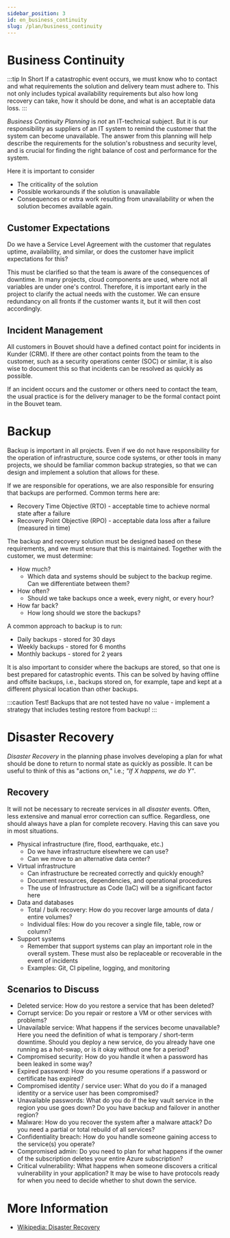 ```yaml
---
sidebar_position: 3
id: en_business_continuity
slug: /plan/business_continuity
---
```


# Business Continuity
:::tip In Short
If a catastrophic event occurs, we must know who to contact and what requirements the solution and delivery team must adhere to. This not only includes typical availability requirements but also how long recovery can take, how it should be done, and what is an acceptable data loss.
:::

_Business Continuity Planning_ is _not_ an IT-technical subject. But it is our responsibility as suppliers of an IT system to remind the customer that the system can become unavailable.
The answer from this planning will help describe the requirements for the solution's robustness and security level, and is crucial for finding the right balance of cost and performance for the system.

Here it is important to consider
* The criticality of the solution
* Possible workarounds if the solution is unavailable
* Consequences or extra work resulting from unavailability or when the solution becomes available again.

## Customer Expectations
Do we have a Service Level Agreement with the customer that regulates uptime, availability, and similar, or does the customer have implicit expectations for this?

This must be clarified so that the team is aware of the consequences of downtime. In many projects, cloud components are used, where not all variables are under one's control. Therefore, it is important early in the project to clarify the actual needs with the customer. We can ensure redundancy on all fronts if the customer wants it, but it will then cost accordingly.

## Incident Management
All customers in Bouvet should have a defined contact point for incidents in Kunder (CRM). If there are other contact points from the team to the customer, such as a security operations center (SOC) or similar, it is also wise to document this so that incidents can be resolved as quickly as possible.

If an incident occurs and the customer or others need to contact the team, the usual practice is for the delivery manager to be the formal contact point in the Bouvet team.

# Backup
Backup is important in all projects. Even if we do not have responsibility for the operation of infrastructure, source code systems, or other tools in many projects, we should be familiar common backup strategies, so that we can design and implement a solution that allows for these. 

If we are responsible for operations, we are also responsible for ensuring that backups are performed. Common terms here are:
* Recovery Time Objective (RTO) - acceptable time to achieve normal state after a failure
* Recovery Point Objective (RPO) - acceptable data loss after a failure (measured in time)

The backup and recovery solution must be designed based on these requirements, and we must ensure that this is maintained. Together with the customer, we must determine:
* How much?
  * Which data and systems should be subject to the backup regime. Can we differentiate between them?
* How often?
  * Should we take backups once a week, every night, or every hour?
* How far back?
  * How long should we store the backups?

A common approach to backup is to run:
* Daily backups - stored for 30 days
* Weekly backups - stored for 6 months
* Monthly backups - stored for 2 years

It is also important to consider where the backups are stored, so that one is best prepared for catastrophic events. This can be solved by having offline and offsite backups, i.e., backups stored on, for example, tape and kept at a different physical location than other backups.

:::caution Test!
Backups that are not tested have no value - implement a strategy that includes testing restore from backup!
:::

# Disaster Recovery
_Disaster Recovery_ in the planning phase involves developing a plan for what should be done to return to normal state as quickly as possible. It can be useful to think of this as "actions on," i.e.; _"If X happens, we do Y"_.

## Recovery

It will not be necessary to recreate services in all _disaster_ events. Often, less extensive and manual error correction can suffice. Regardless, one should always have a plan for complete recovery. Having this can save you in most situations.

* Physical infrastructure (fire, flood, earthquake, etc.)
  * Do we have infrastructure elsewhere we can use?
  * Can we move to an alternative data center?
* Virtual infrastructure
  * Can infrastructure be recreated correctly and quickly enough?
  * Document resources, dependencies, and operational procedures
  * The use of Infrastructure as Code (IaC) will be a significant factor here
* Data and databases
  * Total / bulk recovery: How do you recover large amounts of data / entire volumes?
  * Individual files: How do you recover a single file, table, row or column?
* Support systems
  * Remember that support systems can play an important role in the overall system. These must also be replaceable or recoverable in the event of incidents
  * Examples: Git, CI pipeline, logging, and monitoring

## Scenarios to Discuss

* Deleted service: How do you restore a service that has been deleted?
* Corrupt service: Do you repair or restore a VM or other services with problems?
* Unavailable service: What happens if the services become unavailable? Here you need the definition of what is temporary / short-term downtime. Should you deploy a new service, do you already have one running as a hot-swap, or is it okay without one for a period?
* Compromised security: How do you handle it when a password has been leaked in some way?
* Expired password: How do you resume operations if a password or certificate has expired?
* Compromised identity / service user: What do you do if a managed identity or a service user has been compromised?
* Unavailable passwords: What do you do if the key vault service in the region you use goes down? Do you have backup and failover in another region?
* Malware: How do you recover the system after a malware attack? Do you need a partial or total rebuild of all services?
* Confidentiality breach: How do you handle someone gaining access to the service(s) you operate?
* Compromised admin: Do you need to plan for what happens if the owner of the subscription deletes your entire Azure subscription?
* Critical vulnerability: What happens when someone discovers a critical vulnerability in your application? It may be wise to have protocols ready for when you need to decide whether to shut down the service.

# More Information
* [Wikipedia: Disaster Recovery](https://en.wikipedia.org/wiki/IT_disaster_recovery)
